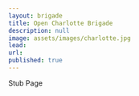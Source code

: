 ```yaml
---
layout: brigade
title: Open Charlotte Brigade
description: null
image: assets/images/charlotte.jpg
lead:
url:
published: true
---
```


Stub Page
